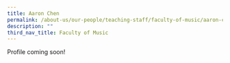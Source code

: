 ```yaml
---
title: Aaron Chen
permalink: /about-us/our-people/teaching-staff/faculty-of-music/aaron-chen/
description: ""
third_nav_title: Faculty of Music
---
```

Profile coming soon!
